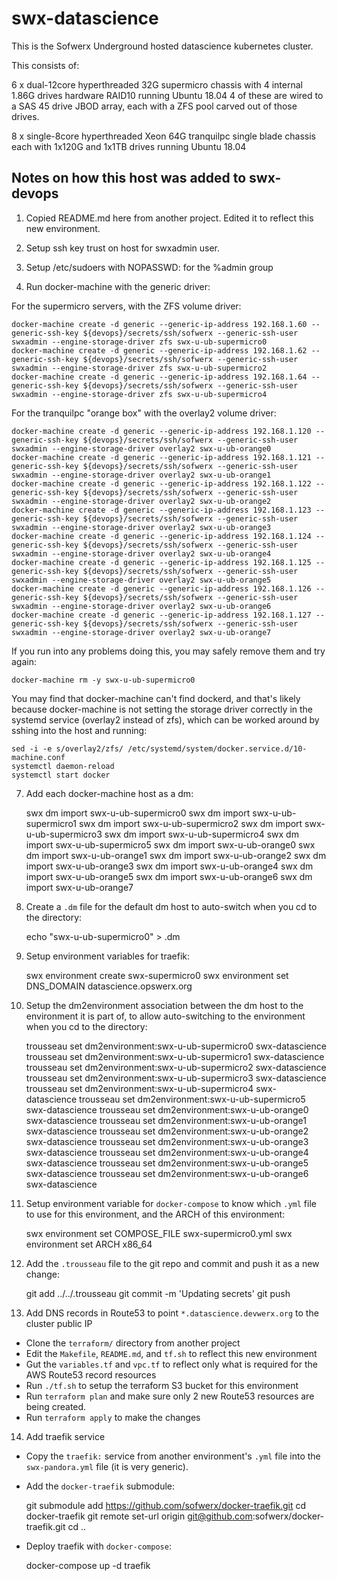 # swx-datascience

This is the Sofwerx Underground hosted datascience kubernetes cluster.

This consists of:

6 x dual-12core hyperthreaded 32G supermicro chassis with 4 internal 1.86G drives hardware RAID10 running Ubuntu 18.04
  4 of these are wired to a SAS 45 drive JBOD array, each with a ZFS pool carved out of those drives.

8 x single-8core hyperthreaded Xeon 64G tranquilpc single blade chassis each with 1x120G and 1x1TB drives running Ubuntu 18.04

## Notes on how this host was added to swx-devops

1. Copied README.md here from another project. Edited it to reflect this new environment.

2. Setup ssh key trust on host for swxadmin user.

3. Setup /etc/sudoers with NOPASSWD: for the %admin group

6. Run docker-machine with the generic driver:

For the supermicro servers, with the ZFS volume driver:

    docker-machine create -d generic --generic-ip-address 192.168.1.60 --generic-ssh-key ${devops}/secrets/ssh/sofwerx --generic-ssh-user swxadmin --engine-storage-driver zfs swx-u-ub-supermicro0
    docker-machine create -d generic --generic-ip-address 192.168.1.62 --generic-ssh-key ${devops}/secrets/ssh/sofwerx --generic-ssh-user swxadmin --engine-storage-driver zfs swx-u-ub-supermicro2
    docker-machine create -d generic --generic-ip-address 192.168.1.64 --generic-ssh-key ${devops}/secrets/ssh/sofwerx --generic-ssh-user swxadmin --engine-storage-driver zfs swx-u-ub-supermicro4

For the tranquilpc "orange box" with the overlay2 volume driver:

    docker-machine create -d generic --generic-ip-address 192.168.1.120 --generic-ssh-key ${devops}/secrets/ssh/sofwerx --generic-ssh-user swxadmin --engine-storage-driver overlay2 swx-u-ub-orange0
    docker-machine create -d generic --generic-ip-address 192.168.1.121 --generic-ssh-key ${devops}/secrets/ssh/sofwerx --generic-ssh-user swxadmin --engine-storage-driver overlay2 swx-u-ub-orange1
    docker-machine create -d generic --generic-ip-address 192.168.1.122 --generic-ssh-key ${devops}/secrets/ssh/sofwerx --generic-ssh-user swxadmin --engine-storage-driver overlay2 swx-u-ub-orange2
    docker-machine create -d generic --generic-ip-address 192.168.1.123 --generic-ssh-key ${devops}/secrets/ssh/sofwerx --generic-ssh-user swxadmin --engine-storage-driver overlay2 swx-u-ub-orange3
    docker-machine create -d generic --generic-ip-address 192.168.1.124 --generic-ssh-key ${devops}/secrets/ssh/sofwerx --generic-ssh-user swxadmin --engine-storage-driver overlay2 swx-u-ub-orange4
    docker-machine create -d generic --generic-ip-address 192.168.1.125 --generic-ssh-key ${devops}/secrets/ssh/sofwerx --generic-ssh-user swxadmin --engine-storage-driver overlay2 swx-u-ub-orange5
    docker-machine create -d generic --generic-ip-address 192.168.1.126 --generic-ssh-key ${devops}/secrets/ssh/sofwerx --generic-ssh-user swxadmin --engine-storage-driver overlay2 swx-u-ub-orange6
    docker-machine create -d generic --generic-ip-address 192.168.1.127 --generic-ssh-key ${devops}/secrets/ssh/sofwerx --generic-ssh-user swxadmin --engine-storage-driver overlay2 swx-u-ub-orange7

If you run into any problems doing this, you may safely remove them and try again:

    docker-machine rm -y swx-u-ub-supermicro0

You may find that docker-machine can't find dockerd, and that's likely because docker-machine is not setting the storage driver correctly in the systemd service (overlay2 instead of zfs), which can be worked around by sshing into the host and running:

    sed -i -e s/overlay2/zfs/ /etc/systemd/system/docker.service.d/10-machine.conf
    systemctl daemon-reload
    systemctl start docker

7. Add each docker-machine host as a dm:

    swx dm import swx-u-ub-supermicro0
    swx dm import swx-u-ub-supermicro1
    swx dm import swx-u-ub-supermicro2
    swx dm import swx-u-ub-supermicro3
    swx dm import swx-u-ub-supermicro4
    swx dm import swx-u-ub-supermicro5
    swx dm import swx-u-ub-orange0
    swx dm import swx-u-ub-orange1
    swx dm import swx-u-ub-orange2
    swx dm import swx-u-ub-orange3
    swx dm import swx-u-ub-orange4
    swx dm import swx-u-ub-orange5
    swx dm import swx-u-ub-orange6
    swx dm import swx-u-ub-orange7

8. Create a `.dm` file for the default dm host to auto-switch when you cd to the directory:

    echo "swx-u-ub-supermicro0" > .dm

9. Setup environment variables for traefik:

    swx environment create swx-supermicro0
    swx environment set DNS_DOMAIN datascience.opswerx.org

10. Setup the dm2environment association between the dm host to the environment it is part of, to allow auto-switching to the environment when you cd to the directory:

    trousseau set dm2environment:swx-u-ub-supermicro0 swx-datascience
    trousseau set dm2environment:swx-u-ub-supermicro1 swx-datascience
    trousseau set dm2environment:swx-u-ub-supermicro2 swx-datascience
    trousseau set dm2environment:swx-u-ub-supermicro3 swx-datascience
    trousseau set dm2environment:swx-u-ub-supermicro4 swx-datascience
    trousseau set dm2environment:swx-u-ub-supermicro5 swx-datascience
    trousseau set dm2environment:swx-u-ub-orange0 swx-datascience
    trousseau set dm2environment:swx-u-ub-orange1 swx-datascience
    trousseau set dm2environment:swx-u-ub-orange2 swx-datascience
    trousseau set dm2environment:swx-u-ub-orange3 swx-datascience
    trousseau set dm2environment:swx-u-ub-orange4 swx-datascience
    trousseau set dm2environment:swx-u-ub-orange5 swx-datascience
    trousseau set dm2environment:swx-u-ub-orange6 swx-datascience

11. Setup environment variable for `docker-compose` to know which `.yml` file to use for this environment, and the ARCH of this environment:

    swx environment set COMPOSE_FILE swx-supermicro0.yml
    swx environment set ARCH x86_64

12. Add the `.trousseau` file to the git repo and commit and push it as a new change:

    git add ../../.trousseau
    git commit -m 'Updating secrets'
    git push

13. Add DNS records in Route53 to point `*.datascience.devwerx.org` to the cluster public IP
- Clone the `terraform/` directory from another project
- Edit the `Makefile`, `README.md`, and `tf.sh` to reflect this new environment
- Gut the `variables.tf` and `vpc.tf` to reflect only what is required for the AWS Route53 record resources
- Run `./tf.sh` to setup the terraform S3 bucket for this environment
- Run `terraform plan` and make sure only 2 new Route53 resources are being created.
- Run `terraform apply` to make the changes

14. Add traefik service

- Copy the `traefik:` service from another environment's `.yml` file into the `swx-pandora.yml` file (it is very generic).
- Add the `docker-traefik` submodule:

    git submodule add https://github.com/sofwerx/docker-traefik.git
    cd docker-traefik
    git remote set-url origin git@github.com:sofwerx/docker-traefik.git
    cd ..

- Deploy traefik with `docker-compose`:

    docker-compose up -d traefik

